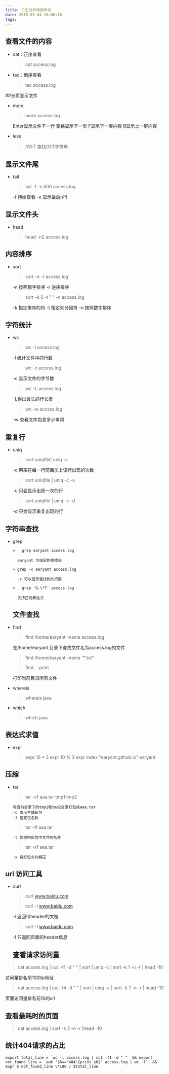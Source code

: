 ```yaml
---
title: 日志分析常用命令
date: 2018-05-04 16:06:10
tags:
---
```


## 查看文件的内容

-   cat：正序查看

    > cat access.log

-   tac：倒序查看
    > tac access.log

##分页显示文件

-   more

    > more access.log

     Enter显示文件下一行
     空格显示下一页
     F显示下一屏内容
     B显示上一屏内容

-   less
    > /GET 查找GET字符串

## 显示文件尾

-   tail

    > tail  -f -n 500 access.log

     -f  持续查看
     \-n 显示最后n行

## 显示文件头

-   head
    > head -n2 access.log

## 内容排序

-   sort

    > sort -n -r access.log

     \-n 按照数字排序
     \-r 逆序排序

    > sort -k 2 -t " " -n access.log

     -k 指定排序的列
     \-t 指定列分隔符
     \-n 按照数字排序

## 字符统计

-   wc

    >   wc -l access.log

      -l 统计文件中的行数

    >   wc -c access.log

      -c 显示文件的字节数

    >   wc -L access.log

      -L得出最长的行长度

    >   wc -w access.log

      -w 查看文件包含多少单词

## 重复行

-   uniq

    >  sort uniqfile| uniq -c

      \-c 用来在每一行前面加上该行出现的次数

    >   sort uniqfile | uniq -c -u

      \-u 只会显示出现一次的行

    >   sort uniqfile | uniq -c -d

      \-d 只会显示重复出现的行

## 字符串查找

-   grep

        >   grep earyant access.log

          earyant 为指定的查找串

        > grep -c earyant access.log

          -c 可以显示查找到的行数

        >   grep 'G.\*T' access.log

          支持正则表达式

    ## 文件查找

-   find

    > find /home/earyant -name access.log

       在/home/earyant 目录下查找文件名为access.log的文件

    > find /home/earyant -name "\*.txt"
    >
    > find . -print

       打印当前目录所有文件

-   whereis
    > whereis java
-   which
    > which java

## 表达式求值

-   expr
    > expr 10 \* 3
    > expr 10 % 3
    > expr index "earyant.github.io" earyant

## 压缩

-   tar

    > tar -cf aaa.tar tmp1 tmp2

        将当前目录下的tmp1和tmp2目录打包成aaa.tar
        -c 表示生成新包
        -f 指定包名称

    > tar -tf aaa.tar

        -t 能够列出包中文件的名称

    > tar -xf aaa.tar

        -x 将打包文件解压

## url 访问工具

-   curl

    > curl www.baidu.com
    >
    > curl -i www.baidu.com

    \-i 返回带header的文档

    > curl -I www.baidu.com

    \-I 只返回页面的header信息

    ## 查看请求访问量

> cat access.log | cut -f1 -d " " | sort | uniq -c | sort -k 1 -n -r | head -10

访问量排名前10的ip地址

> cat  access.log | cut  -f4 -d " " | sort | uniq -c | sort -k 1 -n -r | head -10

页面访问量排名前10的url

## 查看最耗时的页面

> cat access.log | sort -k 2 -n -r |head -10

## 统计404请求的占比

```shell
export total_line = `wc -l access.log | cut -f1 -d " "` && export not_found_line = `awk '$6=='404'{print $6}' access.log | wc -l`  && expr $ not_found_line \*100 / $total_line
```
